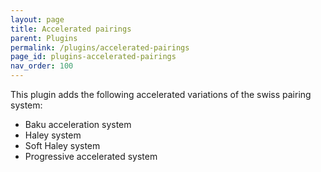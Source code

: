 ```yaml
---
layout: page
title: Accelerated pairings
parent: Plugins
permalink: /plugins/accelerated-pairings
page_id: plugins-accelerated-pairings
nav_order: 100
---
```


This plugin adds the following accelerated variations of the swiss pairing system:
- Baku acceleration system
- Haley system
- Soft Haley system
- Progressive accelerated system
